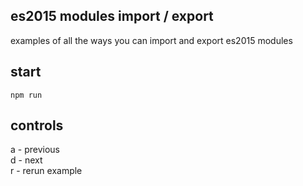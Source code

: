 ## es2015 modules import / export

examples of all the ways you can import and export es2015 modules

## start
```
npm run 
```

## controls
a - previous  
d - next  
r - rerun example
  